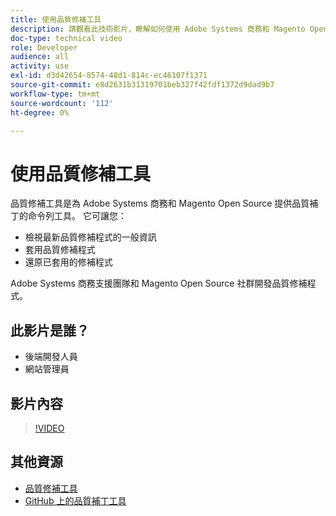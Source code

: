 ```yaml
---
title: 使用品質修補工具
description: 請觀看此技術影片，瞭解如何使用 Adobe Systems 商務和 Magento Open Source 的品質修補工具。
doc-type: technical video
role: Developer
audience: all
activity: use
exl-id: d3d42654-8574-48d1-814c-ec46107f1371
source-git-commit: e8d2631b31319701beb327f42fdf1372d9dad9b7
workflow-type: tm+mt
source-wordcount: '112'
ht-degree: 0%

---
```


# 使用品質修補工具

品質修補工具是為 Adobe Systems 商務和 Magento Open Source 提供品質補丁的命令列工具。 它可讓您：

- 檢視最新品質修補程式的一般資訊
- 套用品質修補程式
- 還原已套用的修補程式

Adobe Systems 商務支援團隊和 Magento Open Source 社群開發品質修補程式。

## 此影片是誰？

- 後端開發人員
- 網站管理員

## 影片內容

>[!VIDEO](https://video.tv.adobe.com/v/344000?quality=12&learn=on)

## 其他資源

- [品質修補工具](https://experienceleague.adobe.com/tools/commerce-quality-patches/index.html)
- [GitHub 上的品質補丁工具](https://github.com/magento/quality-patches)
